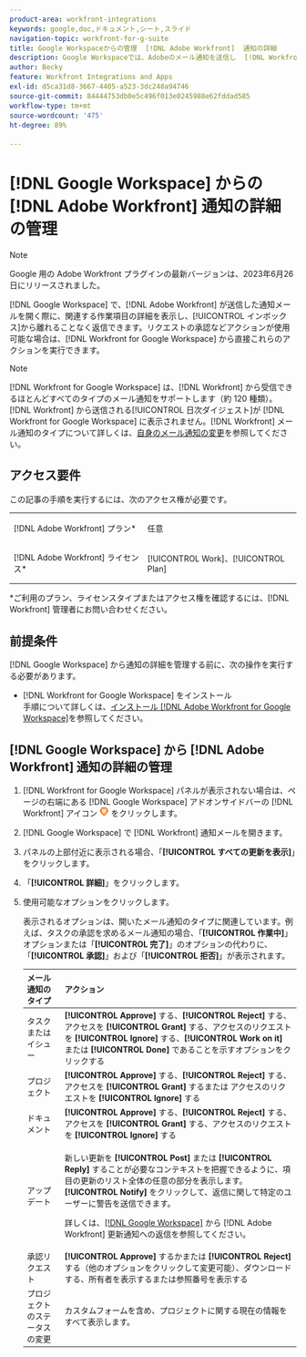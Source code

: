 ```yaml
---
product-area: workfront-integrations
keywords: google,doc,ドキュメント,シート,スライド
navigation-topic: workfront-for-g-suite
title: Google Workspaceからの管理  [!DNL Adobe Workfront]  通知の詳細
description: Google Workspaceでは、Adobeのメール通知を送信し  [!DNL Workfront]  開くと、関連する作業項目の詳細を表示して、インボックスから移動せずに返信できます。 リクエストの承認など、アクションが使用可能な場合、Google WorkspaceのWorkfrontから直接アクションを実行できます。
author: Becky
feature: Workfront Integrations and Apps
exl-id: d5ca31d8-3667-4405-a523-3dc248a94746
source-git-commit: 84444753db0e5c496f013e0245988e62fddad585
workflow-type: tm+mt
source-wordcount: '475'
ht-degree: 89%

---
```


# [!DNL Google Workspace] からの [!DNL Adobe Workfront] 通知の詳細の管理

>[!NOTE]
>
>Google 用の Adobe Workfront プラグインの最新バージョンは、2023年6月26日にリリースされました。

[!DNL Google Workspace] で、[!DNL Adobe Workfront] が送信した通知メールを開く際に、関連する作業項目の詳細を表示し、[!UICONTROL インボックス]から離れることなく返信できます。リクエストの承認などアクションが使用可能な場合は、[!DNL Workfront for Google Workspace] から直接これらのアクションを実行できます。

>[!NOTE]
>
> [!DNL Workfront for Google Workspace] は、[!DNL Workfront] から受信できるほとんどすべてのタイプのメール通知をサポートします（約 120 種類）。[!DNL Workfront] から送信される[!UICONTROL 日次ダイジェスト]が [!DNL Workfront for Google Workspace] に表示されません。[!DNL Workfront] メール通知のタイプについて詳しくは、[自身のメール通知の変更](../../workfront-basics/using-notifications/activate-or-deactivate-your-own-event-notifications.md)を参照してください。

## アクセス要件

この記事の手順を実行するには、次のアクセス権が必要です。

<table style="table-layout:auto"> 
 <col> 
 <col> 
 <tbody> 
  <tr> 
   <td role="rowheader">[!DNL Adobe Workfront] プラン*</td> 
   <td> <p>任意</p> </td> 
  </tr> 
  <tr> 
   <td role="rowheader">[!DNL Adobe Workfront] ライセンス*</td> 
   <td> <p>[!UICONTROL Work]、[!UICONTROL Plan]</p> </td> 
  </tr> 
  </tbody> 
</table>

&#42;ご利用のプラン、ライセンスタイプまたはアクセス権を確認するには、[!DNL Workfront] 管理者にお問い合わせください。

## 前提条件

[!DNL Google Workspace] から通知の詳細を管理する前に、次の操作を実行する必要があります。

* [!DNL Workfront for Google Workspace] をインストール\
   手順について詳しくは、[インストール [!DNL Adobe Workfront for Google Workspace]](../../workfront-integrations-and-apps/workfront-for-g-suite/install-workfront-for-gsuite.md)を参照してください。

## [!DNL Google Workspace] から [!DNL Adobe Workfront] 通知の詳細の管理

1. [!DNL Workfront for Google Workspace] パネルが表示されない場合は、ページの右端にある [!DNL Google Workspace] アドオンサイドバーの [!DNL Workfront] アイコン ![](assets/wf-lion-icon.png) をクリックします。
1. [!DNL Google Workspace] で [!DNL Workfront] 通知メールを開きます。
1. パネルの上部付近に表示される場合、「**[!UICONTROL すべての更新を表示]**」をクリックします。
1. 「**[!UICONTROL 詳細]**」をクリックします。
1. 使用可能なオプションをクリックします。

   表示されるオプションは、開いたメール通知のタイプに関連しています。例えば、タスクの承認を求めるメール通知の場合、「**[!UICONTROL 作業中]**」オプションまたは「**[!UICONTROL 完了]**」のオプションの代わりに、「**[!UICONTROL 承認]**」および「**[!UICONTROL 拒否]**」が表示されます。

   <table style="table-layout:auto"> 
    <col> 
    <col> 
    <thead> 
     <tr> 
      <th>メール通知のタイプ</th> 
      <th>アクション</th> 
     </tr> 
    </thead> 
    <tbody> 
     <tr> 
      <td>タスクまたはイシュー</td> 
      <td><strong>[!UICONTROL Approve]</strong> する、<strong>[!UICONTROL Reject]</strong> する、アクセスを <strong>[!UICONTROL Grant]</strong> する、アクセスのリクエストを <strong>[!UICONTROL Ignore]</strong> する、<strong>[!UICONTROL Work on it]</strong> または <strong>[!UICONTROL Done]</strong> であることを示すオプションをクリックする</td> 
     </tr> 
     <tr> 
      <td>プロジェクト</td> 
      <td><strong>[!UICONTROL Approve]</strong> する、<strong>[!UICONTROL Reject]</strong> する、アクセスを <strong>[!UICONTROL Grant]</strong> するまたは アクセスのリクエストを <strong>[!UICONTROL Ignore]</strong> する</td> 
     </tr> 
     <tr> 
      <td>ドキュメント</td> 
      <td><strong>[!UICONTROL Approve]</strong> する、<strong>[!UICONTROL Reject]</strong> する、アクセスを <strong>[!UICONTROL Grant]</strong> する、アクセスのリクエストを <strong>[!UICONTROL Ignore]</strong> する</td> 
     </tr> 
     <tr> 
      <td>アップデート </td> 
      <td> <p>新しい更新を <strong>[!UICONTROL Post]</strong> または <strong>[!UICONTROL Reply]</strong> することが必要なコンテキストを把握できるように、項目の更新のリスト全体の任意の部分を表示します。<strong>[!UICONTROL Notify]</strong> をクリックして、返信に関して特定のユーザーに警告を送信できます。 </p> <p>詳しくは、<a href="../../workfront-integrations-and-apps/workfront-for-g-suite/reply-to-wf-update-notification-from-gsuite.md" class="MCXref xref">[!DNL Google Workspace]</a> から [!DNL Adobe Workfront] 更新通知への返信を参照してください。</p> </td> 
     </tr> 
     <tr> 
      <td>承認リクエスト</td> 
      <td><strong>[!UICONTROL Approve]</strong> するかまたは <strong>[!UICONTROL Reject]</strong> する（他のオプションをクリックして変更可能）、ダウンロードする、所有者を表示するまたは参照番号を表示する</td> 
     </tr> 
     <tr> 
      <td>プロジェクトのステータスの変更</td> 
      <td> カスタムフォームを含め、プロジェクトに関する現在の情報をすべて表示します。 </td> 
     </tr> 
    </tbody> 
   </table>
